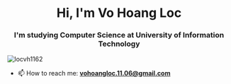 <h1 align="center">Hi, I'm Vo Hoang Loc</h1>
<h3 align="center">I'm studying Computer Science at University of Information Technology</h3>

<p align="left"> <img src="https://komarev.com/ghpvc/?username=locvh1162&label=Profile%20views&color=0e75b6&style=flat" alt="locvh1162" /> </p>

- 📫 How to reach me: **vohoangloc.11.06@gmail.com**
